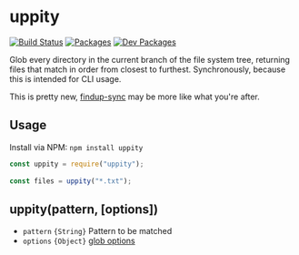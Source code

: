 uppity
======

[![Build Status](https://travis-ci.org/arenanet/uppity.svg?branch=master)](https://travis-ci.org/arenanet/uppity) [![Packages](https://david-dm.org/tivac/uppity/status.png)](https://david-dm.org/tivac/uppity/) [![Dev Packages](https://david-dm.org/tivac/uppity/dev-status.png)](https://david-dm.org/tivac/uppity/)

Glob every directory in the current branch of the file system tree, returning files that match in order from closest to furthest. Synchronously, because this is intended for CLI usage.

This is pretty new, [findup-sync](https://github.com/cowboy/node-findup-sync/) may be more like what you're after.

## Usage ##

Install via NPM: `npm install uppity`

```javascript
const uppity = require("uppity");
    
const files = uppity("*.txt");
```

## uppity(pattern, [options]) ##

* `pattern` `{String}` Pattern to be matched
* `options` `{Object}` [glob options](https://github.com/isaacs/node-glob#options)
